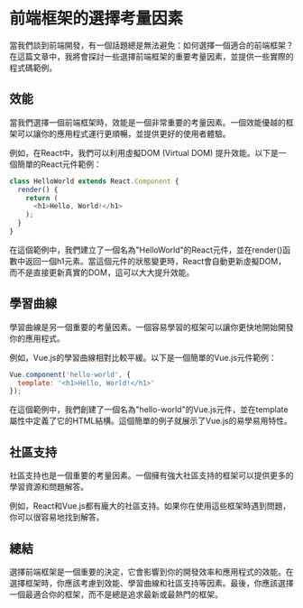 # 前端框架的選擇考量因素

當我們談到前端開發，有一個話題總是無法避免：如何選擇一個適合的前端框架？在這篇文章中，我將會探討一些選擇前端框架的重要考量因素，並提供一些實際的程式碼範例。

## 效能

當我們選擇一個前端框架時，效能是一個非常重要的考量因素。一個效能優越的框架可以讓你的應用程式運行更順暢，並提供更好的使用者體驗。

例如，在React中，我們可以利用虛擬DOM (Virtual DOM) 提升效能。以下是一個簡單的React元件範例：

```javascript
class HelloWorld extends React.Component {
  render() {
    return (
      <h1>Hello, World!</h1>
    );
  }
}
```
在這個範例中，我們建立了一個名為"HelloWorld"的React元件，並在render()函數中返回一個h1元素。當這個元件的狀態變更時，React會自動更新虛擬DOM，而不是直接更新真實的DOM，這可以大大提升效能。

## 學習曲線

學習曲線是另一個重要的考量因素。一個容易學習的框架可以讓你更快地開始開發你的應用程式。

例如，Vue.js的學習曲線相對比較平緩。以下是一個簡單的Vue.js元件範例：

```javascript
Vue.component('hello-world', {
  template: '<h1>Hello, World!</h1>'
});
```

在這個範例中，我們創建了一個名為"hello-world"的Vue.js元件，並在template屬性中定義了它的HTML結構。這個簡單的例子就展示了Vue.js的易學易用特性。

## 社區支持

社區支持也是一個重要的考量因素。一個擁有強大社區支持的框架可以提供更多的學習資源和問題解答。

例如，React和Vue.js都有龐大的社區支持。如果你在使用這些框架時遇到問題，你可以很容易地找到解答。

## 總結

選擇前端框架是一個重要的決定，它會影響到你的開發效率和應用程式的效能。在選擇框架時，你應該考慮到效能、學習曲線和社區支持等因素。最後，你應該選擇一個最適合你的框架，而不是總是追求最新或最熱門的框架。
